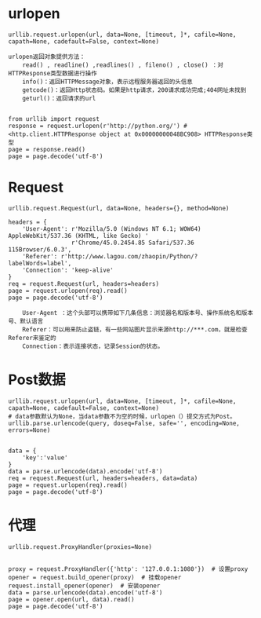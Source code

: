 #   urlopen

    urllib.request.urlopen(url, data=None, [timeout, ]*, cafile=None, capath=None, cadefault=False, context=None)
    
    urlopen返回对象提供方法：
        read() , readline() ,readlines() , fileno() , close() ：对HTTPResponse类型数据进行操作
        info()：返回HTTPMessage对象，表示远程服务器返回的头信息
        getcode()：返回Http状态码。如果是http请求，200请求成功完成;404网址未找到
        geturl()：返回请求的url
        
    
    from urllib import request
    response = request.urlopen(r'http://python.org/') # <http.client.HTTPResponse object at 0x00000000048BC908> HTTPResponse类型
    page = response.read()  
    page = page.decode('utf-8')

#   Request
    
    urllib.request.Request(url, data=None, headers={}, method=None)
    
    headers = {
        'User-Agent': r'Mozilla/5.0 (Windows NT 6.1; WOW64) AppleWebKit/537.36 (KHTML, like Gecko) '
                      r'Chrome/45.0.2454.85 Safari/537.36 115Browser/6.0.3',
        'Referer': r'http://www.lagou.com/zhaopin/Python/?labelWords=label',
        'Connection': 'keep-alive'
    }
    req = request.Request(url, headers=headers)
    page = request.urlopen(req).read()
    page = page.decode('utf-8')
    
        User-Agent ：这个头部可以携带如下几条信息：浏览器名和版本号、操作系统名和版本号、默认语言
        Referer：可以用来防止盗链，有一些网站图片显示来源http://***.com，就是检查Referer来鉴定的
        Connection：表示连接状态，记录Session的状态。


#   Post数据

    urllib.request.urlopen(url, data=None, [timeout, ]*, cafile=None, capath=None, cadefault=False, context=None)
    # data参数默认为None，当data参数不为空的时候，urlopen（）提交方式为Post。
    urllib.parse.urlencode(query, doseq=False, safe='', encoding=None, errors=None)
    
    
    data = {
        'key':'value'
    }
    data = parse.urlencode(data).encode('utf-8')
    req = request.Request(url, headers=headers, data=data)
    page = request.urlopen(req).read()
    page = page.decode('utf-8')


#   代理 

    urllib.request.ProxyHandler(proxies=None)


    proxy = request.ProxyHandler({'http': '127.0.0.1:1080'})  # 设置proxy
    opener = request.build_opener(proxy)  # 挂载opener
    request.install_opener(opener)  # 安装opener
    data = parse.urlencode(data).encode('utf-8')
    page = opener.open(url, data).read()
    page = page.decode('utf-8')

























